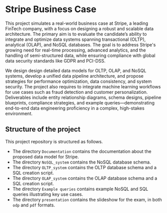 # Stripe Business Case

This project simulates a real-world business case at Stripe, a leading FinTech company, with a focus on designing a robust and scalable data architecture. The primary aim is to evaluate the candidate’s ability to integrate and optimize data systems spanning transactional (OLTP), analytical (OLAP), and NoSQL databases. The goal is to address Stripe's growing need for real-time processing, advanced analytics, and the handling of semi-structured data, while ensuring compliance with global data security standards like GDPR and PCI-DSS.

We design design detailed data models for OLTP, OLAP, and NoSQL systems, develop a unified data pipeline architecture, and propose strategies for performance optimization, data consistency, and system security. The project also requires to integrate machine learning workflows for use cases such as fraud detection and customer personalization. Deliverables include entity relationship diagrams, schema designs, pipeline blueprints, compliance strategies, and example queries—demonstrating end-to-end data engineering proficiency in a complex, high-stakes environment.


## Structure of the project

This project repository is structured as follows.
- The directory `Documentation` contains the documentation about the proposed data model for Stripe.
- The directory `NoSQL_system` contains the NoSQL database schema.
- The directory `OLTP_system` contains the OLTP database schema and a SQL creation script.
- The directory `OLAP_system` contains the OLAP database schema and a SQL creation script.
- The directory `Example queries` contains example NoSQL and SQL queries illustrating key use cases.
- The directory `presentation` contains the slideshow for the exam, in both `odp` and `pdf` formats.